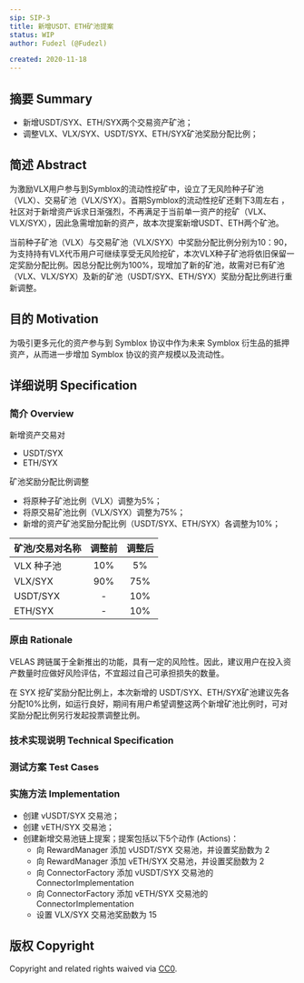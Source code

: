 ```yaml
---
sip: SIP-3
title: 新增USDT、ETH矿池提案
status: WIP
author: Fudezl (@Fudezl)

created: 2020-11-18
---
```


<!--You can leave these HTML comments in your merged SIP and delete the visible duplicate text guides, they will not appear and may be helpful to refer to if you edit it again. This is the suggested template for new SIPs. Note that a SIP number will be assigned by an editor. When opening a pull request to submit your SIP, please use an abbreviated title in the filename, `sip-draft_title_abbrev.md`. The title should be 44 characters or less.-->

## 摘要 Summary

<!--"If you can't explain it simply, you don't understand it well enough." Simply describe the outcome the proposed changes intends to achieve. This should be non-technical and accessible to a casual community member.-->

- 新增USDT/SYX、ETH/SYX两个交易资产矿池；
- 调整VLX、VLX/SYX、USDT/SYX、ETH/SYX矿池奖励分配比例；

## 简述 Abstract

<!--A short (~200 word) description of the proposed change, the abstract should clearly describe the proposed change. This is what *will* be done if the SIP is implemented, not *why* it should be done or *how* it will be done. If the SIP proposes deploying a new contract, write, "we propose to deploy a new contract that will do x".-->

为激励VLX用户参与到Symblox的流动性挖矿中，设立了无风险种子矿池（VLX）、交易矿池（VLX/SYX）。首期Symblox的流动性挖矿还剩下3周左右 ，社区对于新增资产诉求日渐强烈，不再满足于当前单一资产的挖矿（VLX、VLX/SYX），因此急需增加新的资产，故本次提案新增USDT、ETH两个矿池。
 
当前种子矿池（VLX）与交易矿池（VLX/SYX）中奖励分配比例分别为10：90，为支持持有VLX代币用户可继续享受无风险挖矿，本次VLX种子矿池将依旧保留一定奖励分配比例。因总分配比例为100%，现增加了新的矿池，故需对已有矿池（VLX、VLX/SYX）及新的矿池（USDT/SYX、ETH/SYX）奖励分配比例进行重新调整。

## 目的 Motivation

<!--This is the problem statement. This is the *why* of the SIP. It should clearly explain *why* the current state of the protocol is inadequate. It is critical that you explain *why* the change is needed, if the SIP proposes changing how something is calculated, you must address *why* the current calculation is innaccurate or wrong. This is not the place to describe how the SIP will address the issue!-->

为吸引更多元化的资产参与到 Symblox 协议中作为未来 Symblox 衍生品的抵押资产，从而进一步增加 Symblox 协议的资产规模以及流动性。

## 详细说明 Specification

<!--The specification should describe the syntax and semantics of any new feature, there are five sections
1. Overview
2. Rationale
3. Technical Specification
4. Test Cases
5. Configurable Values
-->

### 简介 Overview

<!--This is a high level overview of *how* the SIP will solve the problem. The overview should clearly describe how the new feature will be implemented.-->

新增资产交易对
- USDT/SYX
- ETH/SYX

矿池奖励分配比例调整
- 将原种子矿池比例（VLX）调整为5%；
- 将原交易矿池比例（VLX/SYX）调整为75%；
- 新增的资产矿池奖励分配比例（USDT/SYX、ETH/SYX）各调整为10%；

|  矿池/交易对名称  | 调整前  | 调整后 |
|  ----  | :----:  | :----: |
| VLX 种子池 | 10% | 5% |
| VLX/SYX | 90% | 75% |
| USDT/SYX | - | 10% |
| ETH/SYX | - | 10% |

### 原由 Rationale

<!--This is where you explain the reasoning behind how you propose to solve the problem. Why did you propose to implement the change in this way, what were the considerations and trade-offs. The rationale fleshes out what motivated the design and why particular design decisions were made. It should describe alternate designs that were considered and related work. The rationale may also provide evidence of consensus within the community, and should discuss important objections or concerns raised during discussion.-->

VELAS 跨链属于全新推出的功能，具有一定的风险性。因此，建议用户在投入资产数量时应做好风险评估，不宜超过自己可承担损失的数量。

在 SYX 挖矿奖励分配比例上，本次新增的 USDT/SYX、ETH/SYX矿池建议先各分配10%比例，如运行良好，期间有用户希望调整这两个新增矿池比例时，可对奖励分配比例另行发起投票调整比例。

### 技术实现说明 Technical Specification

<!--The technical specification should outline the public API of the changes proposed. That is, changes to any of the interfaces Synthetix currently exposes or the creations of new ones.-->



### 测试方案 Test Cases

<!--Test cases for an implementation are mandatory for SIPs but can be included with the implementation..-->



### 实施方法 Implementation

<!--Please list all values configurable under this implementation.-->

- 创建 vUSDT/SYX 交易池；
- 创建 vETH/SYX 交易池；
- 创建新增交易池链上提案；提案包括以下5个动作 (Actions)：
    - 向 RewardManager 添加 vUSDT/SYX 交易池，并设置奖励数为 2
    - 向 RewardManager 添加 vETH/SYX 交易池，并设置奖励数为 2
    - 向 ConnectorFactory 添加 vUSDT/SYX 交易池的 ConnectorImplementation
    - 向 ConnectorFactory 添加 vETH/SYX 交易池的 ConnectorImplementation
    - 设置 VLX/SYX 交易池奖励数为 15

## 版权 Copyright

Copyright and related rights waived via [CC0](https://creativecommons.org/publicdomain/zero/1.0/).
